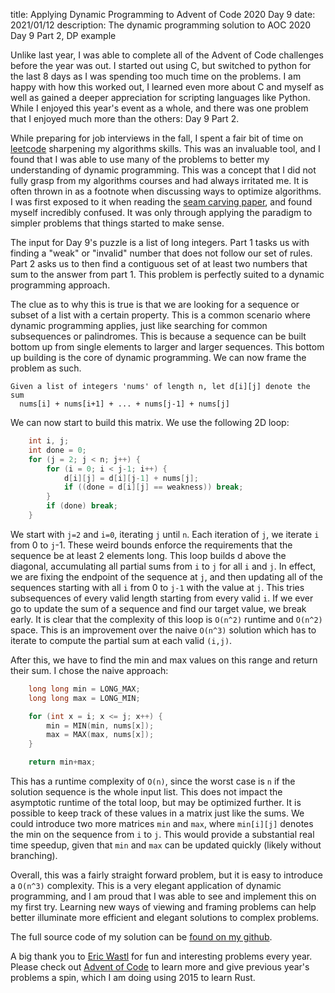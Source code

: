 title: Applying Dynamic Programming to Advent of Code 2020 Day 9
date: 2021/01/12
description: The dynamic programming solution to AOC 2020 Day 9 Part 2, DP
example

Unlike last year, I was able to complete all of the Advent of Code challenges
before the year was out. I started out using C, but switched to python for the
last 8 days as I was spending too much time on the problems. I am happy with how
this worked out, I learned even more about C and myself as well as gained a
deeper appreciation for scripting languages like Python. While I enjoyed this
year's event as a whole, and there was one problem that I enjoyed much more than
the others: Day 9 Part 2.

While preparing for job interviews in the fall, I spent a fair bit of time on
[leetcode](https://leetcode.com/) sharpening my algorithms skills. This was an
invaluable tool, and I found that I was able to use many of the problems to
better my understanding of dynamic programming. This was a concept that I did
not fully grasp from my algorithms courses and had always irritated me. It is
often thrown in as a footnote when discussing ways to optimize algorithms.  I
was first exposed to it when reading the [seam carving
paper](https://en.wikipedia.org/wiki/Seam_carving), and found myself incredibly
confused. It was only through applying the paradigm to simpler problems that
things started to make sense.

The input for Day 9's puzzle is a list of long integers. Part 1 tasks us with
finding a "weak" or "invalid" number that does not follow our set of rules. Part
2 asks us to then find a contiguous set of at least two numbers that sum to the
answer from part 1. This problem is perfectly suited to a dynamic programming
approach.

The clue as to why this is true is that we are looking for a sequence or
subset of a list with a certain property. This is a common scenario where dynamic
programming applies, just like searching for common subsequences or palindromes.
This is because a sequence can be built bottom up from single elements to larger
and larger sequences. This bottom up building is the core of dynamic programming.
We can now frame the problem as such.

```
Given a list of integers 'nums' of length n, let d[i][j] denote the sum
  nums[i] + nums[i+1] + ... + nums[j-1] + nums[j]
```

We can now start to build this matrix. We use the following 2D loop:

```c
	int i, j;
	int done = 0;
	for (j = 2; j < n; j++) {
		for (i = 0; i < j-1; i++) {
			d[i][j] = d[i][j-1] + nums[j];
			if ((done = d[i][j] == weakness)) break;
		}
		if (done) break;
	}
```

We start with `j=2` and `i=0`, iterating `j` until `n`.
Each iteration of `j`, we iterate `i` from 0 to `j`-1.
These weird bounds enforce the requirements that the sequence be at least 2
elements long. This loop builds d above the diagonal, accumulating all partial
sums from `i` to `j` for all `i` and `j`. In effect, we are fixing the endpoint of the
sequence at `j`, and then updating all of the sequences starting with all `i` from 0
to `j-1` with the value at `j`. This tries subsequences of every valid length starting
from every valid `i`. If we ever go to update the sum of a sequence and find our
target value, we break early. It is clear that the complexity of this loop is
`O(n^2)` runtime and `O(n^2)` space. This is an improvement over the naive `O(n^3)`
solution which has to iterate to compute the partial sum at each valid `(i,j)`.

After this, we have to find the min and max values on this range and return
their sum. I chose the naive approach:

```c
	long long min = LONG_MAX;
	long long max = LONG_MIN;

	for (int x = i; x <= j; x++) {
		min = MIN(min, nums[x]);
		max = MAX(max, nums[x]);
	}

	return min+max;
```

This has a runtime complexity of `O(n)`, since the worst case is `n` if the solution
sequence is the whole input list. This does not impact the asymptotic runtime of
the total loop, but may be optimized further. It is possible to keep track of
these values in a matrix just like the sums. We could introduce two more
matrices `min` and `max`, where `min[i][j]` denotes the min on the sequence from
`i` to `j`. This would provide a substantial real time speedup, given that `min`
and `max` can be updated quickly (likely without branching).

Overall, this was a fairly straight forward problem, but it is easy to introduce
a `O(n^3)` complexity. This is a very elegant application of dynamic
programming, and I am proud that I was able to see and implement this on my
first try. Learning new ways of viewing and framing problems can help better
illuminate more efficient and elegant solutions to complex problems.

The full source code of my solution can be [found
on my github](https://github.com/ephjos/aoc/blob/66ea566af99c9bcfcf24258aeea0cb2b5aabc2c9/y2020/d09/part2.c#L40).

A big thank you to [Eric Wastl](http://was.tl/) for fun and interesting problems
every year. Please check out [Advent of Code](https://adventofcode.com/) to
learn more and give previous year's problems a spin, which I am doing using 2015
to learn Rust.

